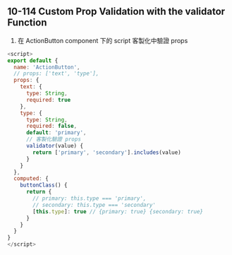 ## 10-114 Custom Prop Validation with the validator Function

1. 在 ActionButton component 下的 script 客製化中驗證 props

```js
<script>
export default {
  name: 'ActionButton',
  // props: ['text', 'type'],
  props: {
    text: {
      type: String,
      required: true
    },
    type: {
      type: String,
      required: false,
      default: 'primary',
      // 客製化驗證 props
      validator(value) {
        return ['primary', 'secondary'].includes(value)
      }
    }
  },
  computed: {
    buttonClass() {
      return {
        // primary: this.type === 'primary',
        // secondary: this.type === 'secondary'
        [this.type]: true // {primary: true} {secondary: true}
      }
    }
  }
}
</script>
```
